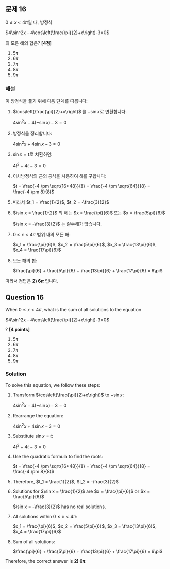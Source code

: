 
## 문제 16
$0 \leq x < 4\pi$일 때, 방정식

$4\sin^2x - 4\cos\left(\frac{\pi}{2}+x\right)-3=0$

의 모든 해의 합은? **[4점]**

1) $5\pi$
2) $6\pi$
3) $7\pi$
4) $8\pi$
5) $9\pi$

### 해설
이 방정식을 풀기 위해 다음 단계를 따릅니다:

1) $\cos\left(\frac{\pi}{2}+x\right)$ 를 $-\sin x$로 변환합니다.
   
   $4\sin^2x - 4(-\sin x)-3=0$

2) 방정식을 정리합니다:
   
   $4\sin^2x + 4\sin x-3=0$

3) $\sin x = t$로 치환하면:
   
   $4t^2 + 4t - 3 = 0$

4) 이차방정식의 근의 공식을 사용하여 해를 구합니다:
   
   $t = \frac{-4 \pm \sqrt{16+48}}{8} = \frac{-4 \pm \sqrt{64}}{8} = \frac{-4 \pm 8}{8}$

5) 따라서 $t_1 = \frac{1}{2}$, $t_2 = -\frac{3}{2}$

6) $\sin x = \frac{1}{2}$ 의 해는 $x = \frac{\pi}{6}$ 또는 $x = \frac{5\pi}{6}$
   
   $\sin x = -\frac{3}{2}$ 는 실수해가 없습니다.

7) $0 \leq x < 4\pi$ 범위 내의 모든 해:
   
   $x_1 = \frac{\pi}{6}$, $x_2 = \frac{5\pi}{6}$, $x_3 = \frac{13\pi}{6}$, $x_4 = \frac{17\pi}{6}$

8) 모든 해의 합:
   
   $\frac{\pi}{6} + \frac{5\pi}{6} + \frac{13\pi}{6} + \frac{17\pi}{6} = 6\pi$

따라서 정답은 **2) $6\pi$** 입니다.

## Question 16
When $0 \leq x < 4\pi$, what is the sum of all solutions to the equation

$4\sin^2x - 4\cos\left(\frac{\pi}{2}+x\right)-3=0$

? **[4 points]**

1) $5\pi$
2) $6\pi$
3) $7\pi$
4) $8\pi$
5) $9\pi$

### Solution
To solve this equation, we follow these steps:

1) Transform $\cos\left(\frac{\pi}{2}+x\right)$ to $-\sin x$:
   
   $4\sin^2x - 4(-\sin x)-3=0$

2) Rearrange the equation:
   
   $4\sin^2x + 4\sin x-3=0$

3) Substitute $\sin x = t$:
   
   $4t^2 + 4t - 3 = 0$

4) Use the quadratic formula to find the roots:
   
   $t = \frac{-4 \pm \sqrt{16+48}}{8} = \frac{-4 \pm \sqrt{64}}{8} = \frac{-4 \pm 8}{8}$

5) Therefore, $t_1 = \frac{1}{2}$, $t_2 = -\frac{3}{2}$

6) Solutions for $\sin x = \frac{1}{2}$ are $x = \frac{\pi}{6}$ or $x = \frac{5\pi}{6}$
   
   $\sin x = -\frac{3}{2}$ has no real solutions.

7) All solutions within $0 \leq x < 4\pi$:
   
   $x_1 = \frac{\pi}{6}$, $x_2 = \frac{5\pi}{6}$, $x_3 = \frac{13\pi}{6}$, $x_4 = \frac{17\pi}{6}$

8) Sum of all solutions:
   
   $\frac{\pi}{6} + \frac{5\pi}{6} + \frac{13\pi}{6} + \frac{17\pi}{6} = 6\pi$

Therefore, the correct answer is **2) $6\pi$**.